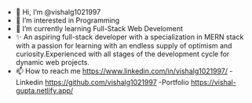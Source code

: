 - 👋 Hi, I’m @vishalg1021997
- 👀 I’m interested in Programming
- 🌱 I’m currently learning Full-Stack Web Develoment
- ✨ An aspiring full-stack developer with a specialization in MERN stack with a passion for learning with an endless supply of optimism and curiosity.Experienced with all stages of the development cycle for dynamic web projects.
- 📫 How to reach me https://www.linkedin.com/in/vishalg1021997/
-Linkedin https://github.com/vishalg1021997
-Portfolio https://vishal-gupta.netlify.app/

<!---
vishalg1021997/vishalg1021997 is a ✨ special ✨ repository because its `README.md` (this file) appears on your GitHub profile.
You can click the Preview link to take a look at your changes.
--->
